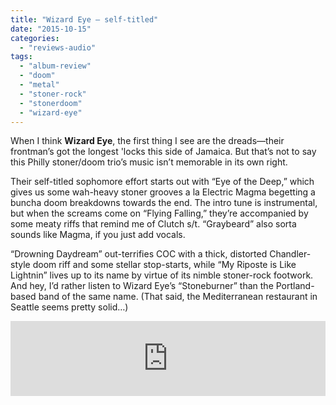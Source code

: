 ```yaml
---
title: "Wizard Eye – self-titled"
date: "2015-10-15"
categories: 
  - "reviews-audio"
tags: 
  - "album-review"
  - "doom"
  - "metal"
  - "stoner-rock"
  - "stonerdoom"
  - "wizard-eye"
---
```


When I think **Wizard Eye**, the first thing I see are the dreads—their frontman’s got the longest 'locks this side of Jamaica. But that’s not to say this Philly stoner/doom trio’s music isn’t memorable in its own right.

Their self-titled sophomore effort starts out with “Eye of the Deep,” which gives us some wah-heavy stoner grooves a la Electric Magma begetting a buncha doom breakdowns towards the end. The intro tune is instrumental, but when the screams come on “Flying Falling,” they’re accompanied by some meaty riffs that remind me of Clutch s/t. “Graybeard” also sorta sounds like Magma, if you just add vocals.

“Drowning Daydream” out-terrifies COC with a thick, distorted Chandler-style doom riff and some stellar stop-starts, while “My Riposte is Like Lightnin” lives up to its name by virtue of its nimble stoner-rock footwork. And hey, I’d rather listen to Wizard Eye’s “Stoneburner” than the Portland-based band of the same name. (That said, the Mediterranean restaurant in Seattle seems pretty solid…)

<iframe style="border: 0; width: 100%; height: 120px;" src="https://bandcamp.com/EmbeddedPlayer/album=519919174/size=large/bgcol=ffffff/linkcol=0687f5/tracklist=false/artwork=small/transparent=true/" width="300" height="150" seamless=""><a href="http://wizardeye.bandcamp.com/album/wizard-eye">Wizard Eye by Wizard Eye</a></iframe>
